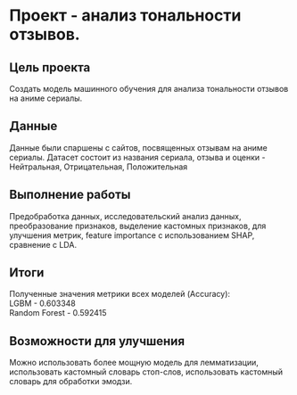 # Проект - анализ тональности отзывов.

## Цель проекта
Создать модель машинного обучения для анализа тональности отзывов на аниме сериалы.

## Данные
Данные были спаршены с сайтов, посвященных отзывам на аниме сериалы. Датасет состоит из названия сериала, отзыва и оценки - Нейтральная, Отрицательная, Положительная

## Выполнение работы
Предобработка данных, исследовательский анализ данных, преобразование признаков, выделение кастомных признаков, для улучшения метрик, feature importance с использованием SHAP, сравнение с LDA.

## Итоги
Полученные значения метрики всех моделей (Accuracy): \
LGBM - 0.603348 \
Random Forest - 0.592415

## Возможности для улучшения
Можно использовать более мощную модель для лемматизации, использовать кастомный словарь стоп-слов, использовать кастомный словарь для обработки эмодзи.
